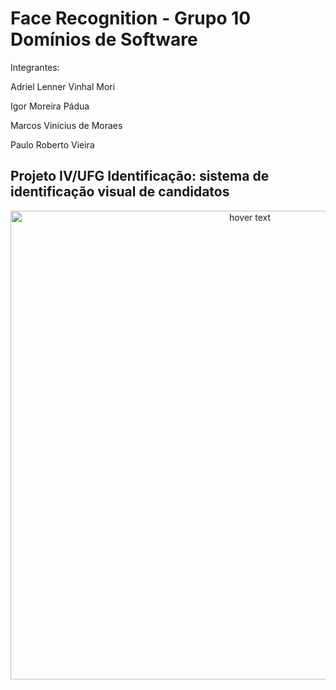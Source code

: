 # Face Recognition - Grupo 10 Domínios de Software

Integrantes:

Adriel Lenner Vinhal Mori

Igor Moreira Pádua

Marcos Vinícius de Moraes

Paulo Roberto Vieira

## Projeto IV/UFG Identificação: sistema de identificação visual de candidatos

<p align="center">
  <img src="https://user-images.githubusercontent.com/82418789/207737560-e0ec8db0-eeff-4d90-b35f-0de49fe41ef1.png" width="750" title="hover text">
</p>
